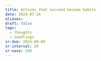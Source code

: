 ```yaml
---
title: Actions that succeed become habits
date: 2024-07-24
aliases: 
draft: false
tags:
  - thoughts
  - seedlings
sr-due: 2024-09-08
sr-interval: 29
sr-ease: 250
---
```

